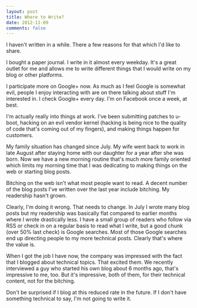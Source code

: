 ```yaml
---
layout: post
title: Where to Write?
date: 2012-11-09
comments: false
---
```


I haven't written in a while.  There a few reasons for that which I'd like
to share.

I bought a paper journal.  I write in it almost every weekday.  It's a
great outlet for me and allows me to write different things that I would
write on my blog or other platforms.

I participate more on Google+ now.  As much as I feel Google is somewhat
evil, people I enjoy interacting with are on there talking about stuff I'm
interested in.  I check Google+ every day.  I'm on Facebook once a week, at
best.

I'm actually really into things at work.  I've been submitting patches to
u-boot, hacking on an evil vendor kernel (hacking is being nice to the
quality of code that's coming out of my fingers), and making things happen
for customers.

My family situation has changed since July.  My wife went back to work in
late August after staying home with our daughter for a year after she was
born.  Now we have a new morning routine that's much more family oriented
which limits my morning time that I was dedicating to making things on the
web or starting blog posts.

Bitching on the web isn't what most people want to read.  A decent number
of the blog posts I've written over the last year include bitching.  My
readership hasn't grown.

Clearly, I'm doing it wrong.  That needs to change.  In July I wrote many
blog posts but my readership was basically flat compared to earlier months
where I wrote drastically less.  I have a small group of readers who follow
via RSS or check in on a regular basis to read what I write, but a good
chunk (over 50% last check) is Google searches.  Most of those Google
searches end up directing people to my more technical posts.  Clearly that's
where the value is.

When I got the job I have now, the company was impressed with the fact that
I blogged about technical topics.  That excited them.  We recently
interviewed a guy who started his own blog about 6 months ago, that's
impressive to me, too.  But it's impressive, both of them, for their
technical content, not for the bitching.

Don't be surprised if I blog at this reduced rate in the future.  If I don't
have something technical to say, I'm not going to write it.

